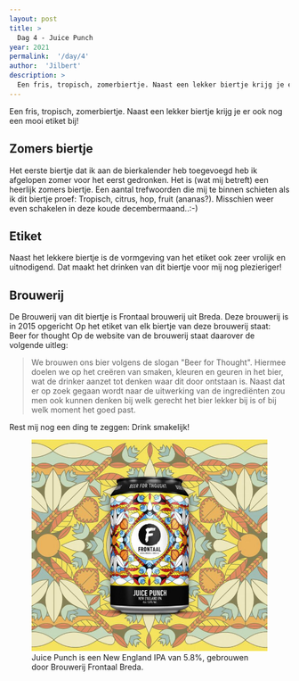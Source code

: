 ```yaml
---
layout: post
title: >
  Dag 4 - Juice Punch
year: 2021
permalink:  '/day/4'
author:  'Jilbert'
description: >
  Een fris, tropisch, zomerbiertje. Naast een lekker biertje krijg je er ook nog een mooi etiket bij!
---
```

<p class='intro'><span class='dropcap'>E</span>en fris, tropisch, zomerbiertje. Naast een lekker biertje krijg je er ook nog een mooi etiket bij!</p>

## Zomers biertje

Het eerste biertje dat ik aan de bierkalender heb toegevoegd heb ik afgelopen zomer voor het eerst gedronken. Het is (wat mij betreft) een heerlijk zomers biertje. Een aantal trefwoorden die mij te binnen schieten als ik dit biertje proef: Tropisch, citrus, hop, fruit (ananas?). Misschien weer even schakelen in deze koude decembermaand..:-)

## Etiket

Naast het lekkere biertje is de vormgeving van het etiket ook zeer vrolijk en uitnodigend. Dat maakt het drinken van dit biertje voor mij nog plezieriger!

## Brouwerij

De Brouwerij van dit biertje is Frontaal brouwerij uit Breda. Deze brouwerij is in 2015 opgericht
Op het etiket van elk biertje van deze brouwerij staat: Beer for thought
Op de website van de brouwerij staat daarover de volgende uitleg:

> We brouwen ons bier volgens de slogan "Beer for Thought". Hiermee doelen we op het creëren van smaken, kleuren en geuren in het bier, wat de drinker aanzet tot denken waar dit door ontstaan is. Naast dat er op zoek gegaan wordt naar de uitwerking van de ingrediënten zou men ook kunnen denken bij welk gerecht het bier lekker bij is of bij welk moment het goed past.

Rest mij nog een ding te zeggen: Drink smakelijk!

<figure><img src='/assets/img/beer_2021-12-04.jpg' alt=''/> <figcaption>Juice Punch is een New England IPA van 5.8%, gebrouwen door Brouwerij Frontaal Breda.</figcaption></figure>
